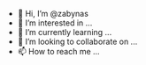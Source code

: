 - 👋 Hi, I’m @zabynas
- 👀 I’m interested in ...
- 🌱 I’m currently learning ...
- 💞️ I’m looking to collaborate on ...
- 📫 How to reach me ...

<!---
zabynas/zabynas is a ✨ special ✨ repository because its `README.md` (this file) appears on your GitHub profile.
You can click the Preview link to take a look at your changes.
--->
